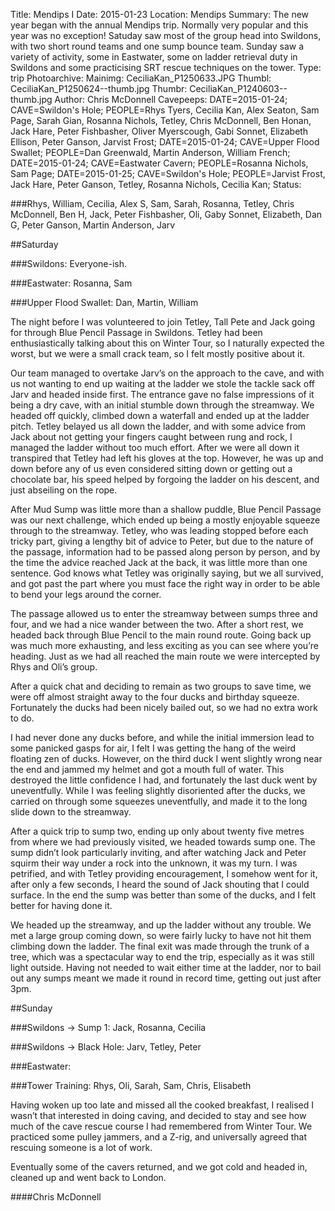 Title: Mendips I
Date: 2015-01-23
Location: Mendips
Summary: The new year began with the annual Mendips trip. Normally very popular and this year was no exception! Satuday saw most of the group head into Swildons, with two short round teams and one sump bounce team. Sunday saw a variety of activity, some in Eastwater, some on ladder retrieval duty in Swildons and some practicising SRT rescue techniques on the tower.
Type: trip
Photoarchive:
Mainimg: CeciliaKan_P1250633.JPG
Thumbl: CeciliaKan_P1250624--thumb.jpg
Thumbr: CeciliaKan_P1240603--thumb.jpg
Author: Chris McDonnell
Cavepeeps: DATE=2015-01-24; CAVE=Swildon's Hole; PEOPLE=Rhys Tyers, Cecilia Kan, Alex Seaton, Sam Page, Sarah Gian, Rosanna Nichols, Tetley, Chris McDonnell, Ben Honan, Jack Hare, Peter Fishbasher, Oliver Myerscough, Gabi Sonnet, Elizabeth Ellison, Peter Ganson, Jarvist Frost;
           DATE=2015-01-24; CAVE=Upper Flood Swallet; PEOPLE=Dan Greenwald, Martin Anderson, William French;
           DATE=2015-01-24; CAVE=Eastwater Cavern; PEOPLE=Rosanna Nichols, Sam Page;
           DATE=2015-01-25; CAVE=Swildon's Hole; PEOPLE=Jarvist Frost, Jack Hare, Peter Ganson, Tetley, Rosanna Nichols, Cecilia Kan;
Status:

###Rhys, William, Cecilia, Alex S, Sam, Sarah, Rosanna, Tetley, Chris McDonnell, Ben H, Jack, Peter Fishbasher, Oli, Gaby Sonnet, Elizabeth, Dan G, Peter Ganson, Martin Anderson, Jarv

##Saturday

###Swildons: Everyone-ish.

###Eastwater: Rosanna, Sam

###Upper Flood Swallet: Dan, Martin, William

The night before I was volunteered to join Tetley, Tall Pete and Jack going for through Blue Pencil Passage in Swildons. Tetley had been enthusiastically talking about this on Winter Tour, so I naturally expected the worst, but we were a small crack team, so I felt mostly positive about it.

Our team managed to overtake Jarv’s on the approach to the cave, and with us not wanting to end up waiting at the ladder we stole the tackle sack off Jarv and headed inside first. The entrance gave no false impressions of it being a dry cave, with an initial stumble down through the streamway. We headed off quickly, climbed down a waterfall and ended up at the ladder pitch. Tetley belayed us all down the ladder, and with some advice from Jack about not getting your fingers caught between rung and rock, I managed the ladder without too much effort. After we were all down it transpired that Tetley had left his gloves at the top. However, he was up and down before any of us even considered sitting down or getting out a chocolate bar, his speed helped by forgoing the ladder on his descent, and just abseiling on the rope.

After Mud Sump was little more than a shallow puddle, Blue Pencil Passage was our next challenge, which ended up being a mostly enjoyable squeeze through to the streamway. Tetley, who was leading stopped before each tricky part, giving a lengthy bit of advice to Peter, but due to the nature of the passage, information had to be passed along person by person, and by the time the advice reached Jack at the back, it was little more than one sentence. God knows what Tetley was originally saying, but we all survived, and got past the part where you must face the right way in order to be able to bend your legs around the corner.

The passage allowed us to enter the streamway between sumps three and four, and we had a nice wander between the two. After a short rest, we headed back through Blue Pencil to the main round route. Going back up was much more exhausting, and less exciting as you can see where you’re heading. Just as we had all reached the main route we were intercepted by Rhys and Oli’s group.

After a quick chat and deciding to remain as two groups to save time, we were off almost straight away to the four ducks and birthday squeeze. Fortunately the ducks had been nicely bailed out, so we had no extra work to do.

I had never done any ducks before, and while the initial immersion lead to some panicked gasps for air, I felt I was getting the hang of the weird floating zen of ducks. However, on the third duck I went slightly wrong near the end and jammed my helmet and got a mouth full of water. This destroyed the little confidence I had, and fortunately the last duck went by uneventfully. While I was feeling slightly disoriented after the ducks, we carried on through some squeezes uneventfully, and made it to the long slide down to the streamway.

After a quick trip to sump two, ending up only about twenty five metres from where we had previously visited, we headed towards sump one. The sump didn’t look particularly inviting, and after watching Jack and Peter squirm their way under a rock into the unknown, it was my turn. I was petrified, and with Tetley providing encouragement, I somehow went for it, after only a few seconds, I heard the sound of Jack shouting that I could surface. In the end the sump was better than some of the ducks, and I felt better for having done it.

We headed up the streamway, and up the ladder without any trouble. We met a large group coming down, so were fairly lucky to have not hit them climbing down the ladder. The final exit was made through the trunk of a tree, which was a spectacular way to end the trip, especially as it was still light outside. Having not needed to wait either time at the ladder, nor to bail out any sumps meant we made it round in record time, getting out just after 3pm.

##Sunday

###Swildons -> Sump 1: Jack, Rosanna, Cecilia

###Swildons -> Black Hole: Jarv, Tetley, Peter

###Eastwater:

###Tower Training: Rhys, Oli, Sarah, Sam, Chris, Elisabeth

Having woken up too late and missed all the cooked breakfast, I realised I wasn’t that interested in doing caving, and decided to stay and see how much of the cave rescue course I had remembered from Winter Tour. We practiced some pulley jammers, and a Z-rig, and universally agreed that rescuing someone is a lot of work.

Eventually some of the cavers returned, and we got cold and headed in, cleaned up and went back to London.

####Chris McDonnell
